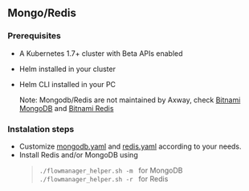 ## Mongo/Redis
  
### Prerequisites
  * A Kubernetes 1.7+ cluster with Beta APIs enabled  
  * Helm installed in your cluster  
  * Helm CLI installed in your PC  
    
    Note: Mongodb/Redis are not maintained by Axway, check [Bitnami MongoDB](https://bitnami.com/stack/mongodb/helm) and [Bitnami Redis](https://bitnami.com/stack/redis/helm)
### Instalation steps
   * Customize [mongodb.yaml](kubernetes/base/mongodb.yaml) and [redis.yaml](kubernetes/base/redis.yaml) according to your needs. 
   * Install Redis and/or MongoDB using
     >```./flowmanager_helper.sh -m ``` for MongoDB  
     >```./flowmanager_helper.sh -r ``` for Redis
